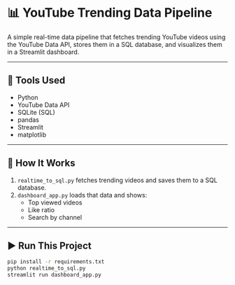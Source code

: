 # 📊 YouTube Trending Data Pipeline

A simple real-time data pipeline that fetches trending YouTube videos using the YouTube Data API, stores them in a SQL database, and visualizes them in a Streamlit dashboard.

---

## 🔧 Tools Used
- Python
- YouTube Data API
- SQLite (SQL)
- pandas
- Streamlit
- matplotlib

---

## 🔄 How It Works
1. `realtime_to_sql.py` fetches trending videos and saves them to a SQL database.
2. `dashboard_app.py` loads that data and shows:
   - Top viewed videos
   - Like ratio
   - Search by channel

---

## ▶️ Run This Project

```bash
pip install -r requirements.txt
python realtime_to_sql.py
streamlit run dashboard_app.py
